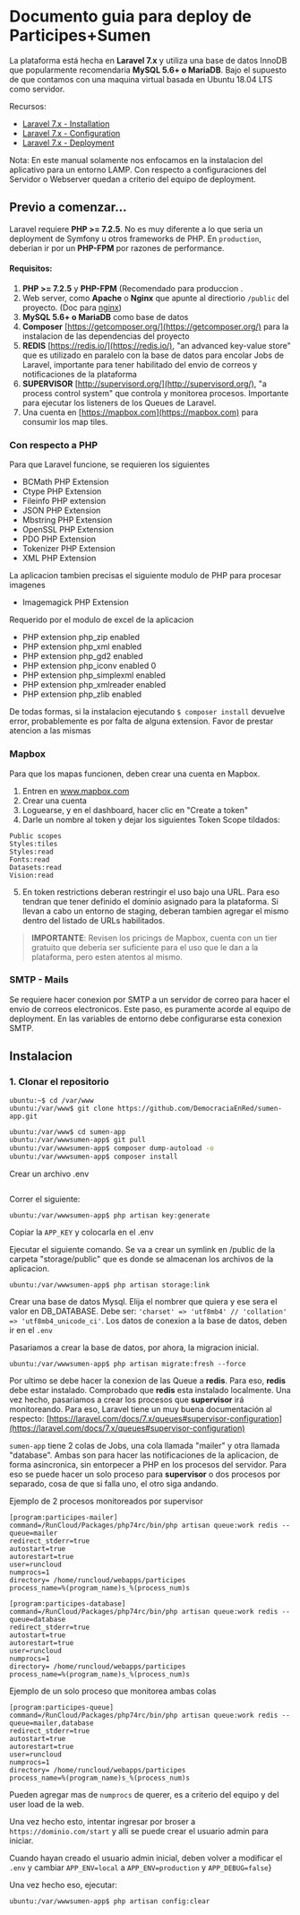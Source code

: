 # Documento guia para deploy de Participes+Sumen

La plataforma está hecha en **Laravel 7.x** y utiliza una base de datos InnoDB que popularmente recomendaria **MySQL 5.6+ o MariaDB**.
Bajo el supuesto de que contamos con una maquina virtual basada en Ubuntu 18.04 LTS como servidor.

Recursos:
* [Laravel 7.x - Installation](https://laravel.com/docs/7.x/installation)
* [Laravel 7.x - Configuration](https://laravel.com/docs/7.x/configuration)
* [Laravel 7.x - Deployment](https://laravel.com/docs/7.x/deployment)

Nota: En este manual solamente nos enfocamos en la instalacion del aplicativo para un entorno LAMP. Con respecto a configuraciones del Servidor o Webserver quedan a criterio del equipo de deployment.

## Previo a comenzar...

Laravel requiere **PHP >= 7.2.5**. No es muy diferente a lo que seria un deployment de Symfony u otros frameworks de PHP. En `production`, deberian ir por un **PHP-FPM** por razones de performance.

#### Requisitos:

1. **PHP >= 7.2.5** y **PHP-FPM** (Recomendado para produccion .
2. Web server, como **Apache** o **Nginx** que apunte al directiorio `/public` del proyecto. (Doc para [nginx](https://laravel.com/docs/7.x/deployment#nginx))
3. **MySQL 5.6+ o MariaDB** como base de datos
4. **Composer** [https://getcomposer.org/](https://getcomposer.org/) para la instalacion de las dependencias del proyecto
5. **REDIS** [https://redis.io/](https://redis.io/), "an advanced key-value store" que es utilizado en paralelo con la base de datos para encolar Jobs de Laravel, importante para tener habilitado del envio de correos y notificaciones de la plataforma
6. **SUPERVISOR** [http://supervisord.org/](http://supervisord.org/), "a process control system" que controla y monitorea procesos. Importante para ejecutar los listeners de los Queues de Laravel.
7. Una cuenta en [https://mapbox.com](https://mapbox.com) para consumir los map tiles.

### Con respecto a PHP

Para que Laravel funcione, se requieren los siguientes

* BCMath PHP Extension
* Ctype PHP Extension
* Fileinfo PHP extension
* JSON PHP Extension
* Mbstring PHP Extension
* OpenSSL PHP Extension
* PDO PHP Extension
* Tokenizer PHP Extension
* XML PHP Extension

La aplicacion tambien precisas el siguiente modulo de PHP para procesar imagenes

* Imagemagick PHP Extension

Requerido por el modulo de excel de la aplicacion

* PHP extension php_zip enabled
* PHP extension php_xml enabled
* PHP extension php_gd2 enabled
* PHP extension php_iconv enabled 0
* PHP extension php_simplexml enabled
* PHP extension php_xmlreader enabled
* PHP extension php_zlib enabled

De todas formas, si la instalacion ejecutando `$ composer install` devuelve error, probablemente es por falta de alguna extension. Favor de prestar atencion a las mismas

### Mapbox

Para que los mapas funcionen, deben crear una cuenta en Mapbox.

1. Entren en www.mapbox.com
2. Crear una cuenta
3. Loguearse, y en el dashboard, hacer clic en "Create a token"
4. Darle un nombre al token y dejar los siguientes Token Scope tildados:
```
Public scopes
Styles:tiles
Styles:read
Fonts:read
Datasets:read
Vision:read
```
5. En token restrictions deberan restringir el uso bajo una URL. Para eso tendran que tener definido el dominio asignado para la plataforma. Si llevan a cabo un entorno de staging, deberan tambien agregar el mismo dentro del listado de URLs habilitados.

> **IMPORTANTE**: Revisen los pricings de Mapbox, cuenta con un tier gratuito que deberia ser suficiente para el uso que le dan a la plataforma, pero esten atentos al mismo.

### SMTP - Mails

Se requiere hacer conexion por SMTP a un servidor de correo para hacer el envio de correos electronicos. Este paso, es puramente acorde al equipo de deployment. En las variables de entorno debe configurarse esta conexion SMTP.

## Instalacion

### 1. Clonar el repositorio

```
ubuntu:~$ cd /var/www
ubuntu:/var/www$ git clone https://github.com/DemocraciaEnRed/sumen-app.git
```



```bash 
ubuntu:/var/www$ cd sumen-app
ubuntu:/var/wwwsumen-app$ git pull
ubuntu:/var/wwwsumen-app$ composer dump-autoload -o
ubuntu:/var/wwwsumen-app$ composer install
```

Crear un archivo .env

```

```

Correr el siguiente:
```
ubuntu:/var/wwwsumen-app$ php artisan key:generate
```
Copiar la `APP_KEY` y colocarla en el .env

Ejecutar el siguiente comando. Se va a crear un symlink en /public de la carpeta "storage/public" que es donde se almacenan los archivos de la aplicacion. 

```
ubuntu:/var/wwwsumen-app$ php artisan storage:link
```

Crear una base de datos Mysql. Elija el nombrer que quiera y ese sera el valor en DB_DATABASE. Debe ser: `'charset' => 'utf8mb4' // 'collation' => 'utf8mb4_unicode_ci'`. Los datos de conexion a la base de datos, deben ir en el `.env`

Pasariamos a crear la base de datos, por ahora, la migracion inicial.

```
ubuntu:/var/wwwsumen-app$ php artisan migrate:fresh --force
```

Por ultimo se debe hacer la conexion de las Queue a **redis**. Para eso, **redis** debe estar instalado. Comprobado que **redis** esta instalado localmente. Una vez hecho, pasariamos a crear los procesos que **supervisor** irá monitoreando. Para eso, Laravel tiene un muy buena documentación al respecto: [https://laravel.com/docs/7.x/queues#supervisor-configuration](https://laravel.com/docs/7.x/queues#supervisor-configuration)

`sumen-app` tiene 2 colas de Jobs, una cola llamada "mailer" y otra llamada "database". Ambas son para hacer las notificaciones de la aplicacion, de forma asincronica, sin entorpecer a PHP en los procesos del servidor. Para eso se puede hacer un solo proceso para **supervisor** o dos procesos por separado, cosa de que si falla uno, el otro siga andando.

Ejemplo de 2 procesos monitoreados por supervisor
```
[program:participes-mailer]
command=/RunCloud/Packages/php74rc/bin/php artisan queue:work redis --queue=mailer
redirect_stderr=true
autostart=true
autorestart=true
user=runcloud
numprocs=1
directory= /home/runcloud/webapps/participes
process_name=%(program_name)s_%(process_num)s

[program:participes-database]
command=/RunCloud/Packages/php74rc/bin/php artisan queue:work redis --queue=database
redirect_stderr=true
autostart=true
autorestart=true
user=runcloud
numprocs=1
directory= /home/runcloud/webapps/participes
process_name=%(program_name)s_%(process_num)s
```

Ejemplo de un solo proceso que monitorea ambas colas

```
[program:participes-queue]
command=/RunCloud/Packages/php74rc/bin/php artisan queue:work redis --queue=mailer,database
redirect_stderr=true
autostart=true
autorestart=true
user=runcloud
numprocs=1
directory= /home/runcloud/webapps/participes
process_name=%(program_name)s_%(process_num)s
```

Pueden agregar mas de `numprocs` de querer, es a criterio del equipo y del user load de la web.

Una vez hecho esto, intentar ingresar por broser a `https://dominio.com/start` y alli se puede crear el usuario admin para iniciar.

Cuando hayan creado el usuario admin inicial, deben volver a modificar el `.env` y cambiar `APP_ENV=local` a `APP_ENV=production` y `APP_DEBUG=false`}

Una vez hecho eso, ejecutar:

```
ubuntu:/var/wwwsumen-app$ php artisan config:clear
```
